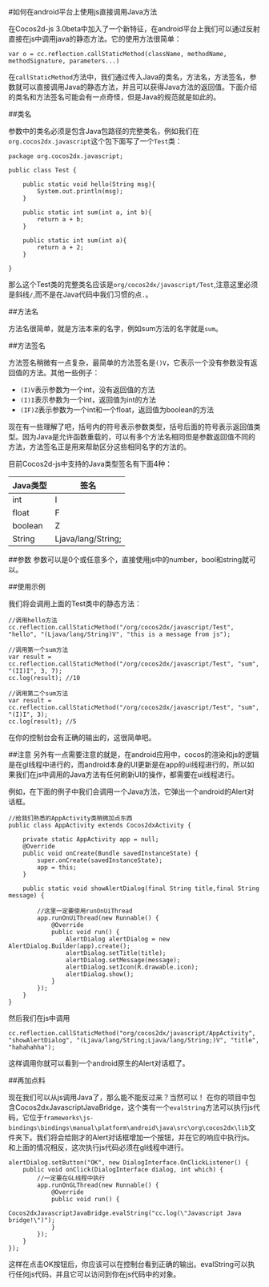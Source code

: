 #如何在android平台上使用js直接调用Java方法

在Cocos2d-js 3.0beta中加入了一个新特征，在android平台上我们可以通过反射直接在js中调用java的静态方法。它的使用方法很简单：

```
var o = cc.reflection.callStaticMethod(className, methodName, methodSignature, parameters...)
```

在`callStaticMethod`方法中，我们通过传入Java的类名，方法名，方法签名，参数就可以直接调用Java的静态方法，并且可以获得Java方法的返回值。下面介绍的类名和方法签名可能会有一点奇怪，但是Java的规范就是如此的。

##类名

参数中的类名必须是包含Java包路径的完整类名，例如我们在`org.cocos2dx.javascript`这个包下面写了一个`Test`类：

```
package org.cocos2dx.javascript;

public class Test {
	
	public static void hello(String msg){
        System.out.println(msg);
	}
	
	public static int sum(int a, int b){
		return a + b;
	}
	
	public static int sum(int a){
		return a + 2;
	}

}
```

那么这个Test类的完整类名应该是`org/cocos2dx/javascript/Test`,注意这里必须是斜线`/`,而不是在Java代码中我们习惯的点`.`。

##方法名

方法名很简单，就是方法本来的名字，例如sum方法的名字就是`sum`。

##方法签名

方法签名稍微有一点复杂，最简单的方法签名是`()V`，它表示一个没有参数没有返回值的方法。其他一些例子：

- `(I)V`表示参数为一个int，没有返回值的方法
- `(I)I`表示参数为一个int，返回值为int的方法
- `(IF)Z`表示参数为一个int和一个float，返回值为boolean的方法

现在有一些理解了吧，括号内的符号表示参数类型，括号后面的符号表示返回值类型。因为Java是允许函数重载的，可以有多个方法名相同但是参数返回值不同的方法，方法签名正是用来帮助区分这些相同名字的方法的。

目前Cocos2d-js中支持的Java类型签名有下面4种：


| Java类型 | 签名 |
| ---------- |-----|             
| int | I |
| float | F |
| boolean | Z |
| String | Ljava/lang/String; |

##参数
参数可以是0个或任意多个，直接使用js中的number，bool和string就可以。

##使用示例

我们将会调用上面的Test类中的静态方法：

```
//调用hello方法
cc.reflection.callStaticMethod("/org/cocos2dx/javascript/Test", "hello", "(Ljava/lang/String)V", "this is a message from js");

//调用第一个sum方法
var result = cc.reflection.callStaticMethod("/org/cocos2dx/javascript/Test", "sum", "(II)I", 3, 7);
cc.log(result); //10

//调用第二个sum方法
var result = cc.reflection.callStaticMethod("/org/cocos2dx/javascript/Test", "sum", "(I)I", 3);
cc.log(result); //5
```

在你的控制台会有正确的输出的，这很简单吧。

##注意
另外有一点需要注意的就是，在android应用中，cocos的渲染和js的逻辑是在gl线程中进行的，而android本身的UI更新是在app的ui线程进行的，所以如果我们在js中调用的Java方法有任何刷新UI的操作，都需要在ui线程进行。

例如，在下面的例子中我们会调用一个Java方法，它弹出一个android的Alert对话框。

```
//给我们熟悉的AppActivity类稍微加点东西
public class AppActivity extends Cocos2dxActivity {
	
	private static AppActivity app = null;
	@Override
	public void onCreate(Bundle savedInstanceState) {
		super.onCreate(savedInstanceState);
		app = this;
	}
	
	public static void showAlertDialog(final String title,final String message) {
		
		//这里一定要使用runOnUiThread
		app.runOnUiThread(new Runnable() {
			@Override
			public void run() {
				AlertDialog alertDialog = new AlertDialog.Builder(app).create();
				alertDialog.setTitle(title);
				alertDialog.setMessage(message);
				alertDialog.setIcon(R.drawable.icon);
				alertDialog.show();
			}
		});
	}
}

```

然后我们在js中调用

```
cc.reflection.callStaticMethod("org/cocos2dx/javascript/AppActivity", "showAlertDialog", "(Ljava/lang/String;Ljava/lang/String;)V", "title", "hahahahha");
```
这样调用你就可以看到一个android原生的Alert对话框了。

##再加点料

现在我们可以从js调用Java了，那么能不能反过来？当然可以！
在你的项目中包含Cocos2dxJavascriptJavaBridge，这个类有一个`evalString`方法可以执行js代码，它位于`frameworks\js-bindings\bindings\manual\platform\android\java\src\org\cocos2dx\lib`文件夹下。我们将会给刚才的Alert对话框增加一个按钮，并在它的响应中执行js。和上面的情况相反，这次执行js代码必须在gl线程中进行。


```
alertDialog.setButton("OK", new DialogInterface.OnClickListener() {
	public void onClick(DialogInterface dialog, int which) {
		//一定要在GL线程中执行
		app.runOnGLThread(new Runnable() {
			@Override
			public void run() {
				Cocos2dxJavascriptJavaBridge.evalString("cc.log(\"Javascript Java bridge!\")");
			}
		});
	}
});
```

这样在点击OK按钮后，你应该可以在控制台看到正确的输出。evalString可以执行任何js代码，并且它可以访问到你在js代码中的对象。